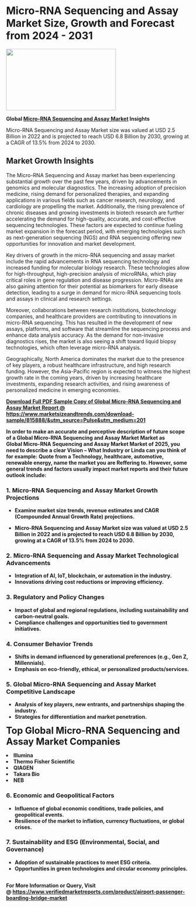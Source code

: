 <H1>Micro-RNA Sequencing and Assay Market Size, Growth and Forecast from 2024 - 2031</H1><img class="aligncenter size-medium wp-image-584254" src="https://thirdeyenews.in/wp-content/uploads/2024/09/Global-Market-Research-300x168.jpeg" alt="" width="300" height="168" /><p><strong>Global&nbsp;<a href="https://www.marketsizeandtrends.com/download-sample/815888/&amp;utm_source=Pulse&amp;utm_medium=201">Micro-RNA Sequencing and Assay Market</a> Insights</strong></p><p>Micro-RNA Sequencing and Assay Market size was valued at USD 2.5 Billion in 2022 and is projected to reach USD 6.8 Billion by 2030, growing at a CAGR of 13.5% from 2024 to 2030.</p><p><h2>Market Growth Insights</h2> <p>The Micro-RNA Sequencing and Assay market has been experiencing substantial growth over the past few years, driven by advancements in genomics and molecular diagnostics. The increasing adoption of precision medicine, rising demand for personalized therapies, and expanding applications in various fields such as cancer research, neurology, and cardiology are propelling the market. Additionally, the rising prevalence of chronic diseases and growing investments in biotech research are further accelerating the demand for high-quality, accurate, and cost-effective sequencing technologies. These factors are expected to continue fueling market expansion in the forecast period, with emerging technologies such as next-generation sequencing (NGS) and RNA sequencing offering new opportunities for innovation and market development.</p> <p><strong><a href="#"></a></strong></p> <p>Key drivers of growth in the micro-RNA sequencing and assay market include the rapid advancements in RNA sequencing technology and increased funding for molecular biology research. These technologies allow for high-throughput, high-precision analysis of microRNAs, which play critical roles in gene regulation and disease progression. Micro-RNAs are also gaining attention for their potential as biomarkers for early disease detection, leading to a surge in demand for micro-RNA sequencing tools and assays in clinical and research settings.</p> <p>Moreover, collaborations between research institutions, biotechnology companies, and healthcare providers are contributing to innovations in micro-RNA sequencing. This has resulted in the development of new assays, platforms, and software that streamline the sequencing process and enhance data analysis accuracy. As the demand for non-invasive diagnostics rises, the market is also seeing a shift toward liquid biopsy technologies, which often leverage micro-RNA analysis.</p> <p>Geographically, North America dominates the market due to the presence of key players, a robust healthcare infrastructure, and high research funding. However, the Asia-Pacific region is expected to witness the highest growth rate in the coming years, driven by increasing healthcare investments, expanding research activities, and rising awareness of personalized medicine in emerging economies.</p> <p><strong><a href="#"></p><p><span class=""><strong>Download Full PDF Sample Copy of Global Micro-RNA Sequencing and Assay Market Report</strong> @ <a href="https://www.marketsizeandtrends.com/download-sample/815888/&amp;utm_source=Pulse&amp;utm_medium=201" target="_blank">https://www.marketsizeandtrends.com/download-sample/815888/&amp;utm_source=Pulse&amp;utm_medium=201</a></span></p><p>In order to make an accurate and perceptive description of future scope of a Global&nbsp;Micro-RNA Sequencing and Assay Market Market as Global&nbsp;Micro-RNA Sequencing and Assay Market Market of 2025, you need to describe a clear Vision &ndash; What Industry or Linda can you think of for example: Quote from a Technology, healthcare, automotive, renewable energy, name the market you are Reffering to. However, some general trends and factors usually impact market reports and their future outlook include:</p><h3>1.&nbsp;<strong>Micro-RNA Sequencing and Assay Market Growth Projections</strong></h3><ul><li>Examine market size trends, revenue estimates and CAGR (Compounded Annual Growth Rate) projections.</li><li><p>Micro-RNA Sequencing and Assay Market size was valued at USD 2.5 Billion in 2022 and is projected to reach USD 6.8 Billion by 2030, growing at a CAGR of 13.5% from 2024 to 2030.</p></li></ul><h3>2.&nbsp;<strong>Micro-RNA Sequencing and Assay Market Technological Advancements</strong></h3><ul><li>Integration of AI, IoT, blockchain, or automation in the industry.</li><li>Innovations driving cost reductions or improving efficiency.</li></ul><h3>3.&nbsp;<strong>Regulatory and Policy Changes</strong></h3><ul><li>Impact of global and regional regulations, including sustainability and carbon-neutral goals.</li><li>Compliance challenges and opportunities tied to government initiatives.</li></ul><h3>4.&nbsp;<strong>Consumer Behavior Trends</strong></h3><ul><li>Shifts in demand influenced by generational preferences (e.g., Gen Z, Millennials).</li><li>Emphasis on eco-friendly, ethical, or personalized products/services.</li></ul><h3>5.&nbsp;<strong>Global Micro-RNA Sequencing and Assay Market Competitive Landscape</strong></h3><ul><li>Analysis of key players, new entrants, and partnerships shaping the industry.</li><li>Strategies for differentiation and market penetration.</li></ul><p data-pm-slice="1 1 []"><span style="color: inherit; font-family: inherit; font-size: 25px;">Top Global Micro-RNA Sequencing and Assay Market Companies</span></p><div class="" data-test-id=""><p><li>Illumina</li><li> Thermo Fisher Scientific</li><li> QIAGEN</li><li> Takara Bio</li><li> NEB</li></p></div><h3>6.&nbsp;<strong>Economic and Geopolitical Factors</strong></h3><ul><li>Influence of global economic conditions, trade policies, and geopolitical events.</li><li>Resilience of the market to inflation, currency fluctuations, or global crises.</li></ul><h3>7.&nbsp;<strong>Sustainability and ESG (Environmental, Social, and Governance)</strong></h3><ul><li>Adoption of sustainable practices to meet ESG criteria.</li><li>Opportunities in green technologies and circular economy principles.</li></ul><h2><strong style="font-size: 14px;">For More Information or Query, Visit @&nbsp;</strong><a style="background-color: #ffffff; font-size: 14px;" href="https://www.marketsizeandtrends.com/report/micro-rna-sequencing-and-assay-market/" target="_blank">https://www.verifiedmarketreports.com/product/airport-passenger-boarding-bridge-market</a></h2>
